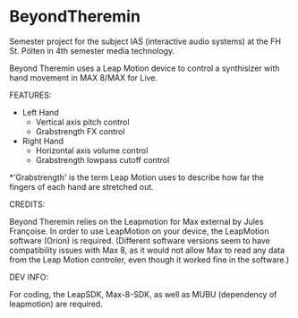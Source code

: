 # BeyondTheremin
Semester project for the subject IAS (interactive audio systems) at the FH St. Pölten in 4th semester media technology.

Beyond Theremin uses a Leap Motion device to control a synthisizer with hand movement in MAX 8/MAX for Live.

FEATURES:
* Left Hand
  - Vertical axis pitch control
  - Grabstrength FX control
* Right Hand
  - Horizontal axis volume control
  - Grabstrength lowpass cutoff control
        
*'Grabstrength' is the term Leap Motion uses to describe how far the fingers of each hand are stretched out.

CREDITS:

Beyond Theremin relies on the Leapmotion for Max external by Jules Françoise. In order to use LeapMotion on your device, the LeapMotion software (Orion) is required. (Different software versions seem to have compatibility issues with Max 8, as it would not allow Max to read any data from the Leap Motion controler, even though it worked fine in the software.)


DEV INFO:

For coding, the LeapSDK, Max-8-SDK, as well as MUBU (dependency of leapmotion) are required.
